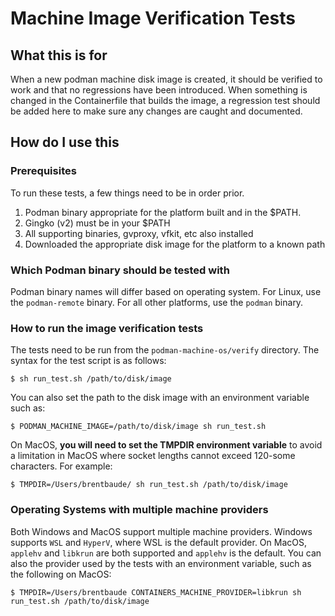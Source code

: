 # Machine Image Verification Tests

## What this is for
When a new podman machine disk image is created, it should be verified to work
and that no regressions have been introduced.  When something is changed in
the Containerfile that builds the image, a regression test should be added
here to make sure any changes are caught and documented.

## How do I use this
### Prerequisites
To run these tests, a few things need to be in order prior.
1. Podman binary appropriate for the platform built and in the $PATH.
2. Gingko (v2) must be in your $PATH
2. All supporting binaries, gvproxy, vfkit, etc also installed
3. Downloaded the appropriate disk image for the platform to a known path

### Which Podman binary should be tested with
Podman binary names will differ based on operating system.  For Linux, use
the `podman-remote` binary.  For all other platforms, use the `podman` binary.

### How to run the image verification tests

The tests need to be run from the `podman-machine-os/verify` directory. The syntax
for the test script is as follows:

`$ sh run_test.sh /path/to/disk/image`

You can also set the path to the disk image with an environment variable such as:

`$ PODMAN_MACHINE_IMAGE=/path/to/disk/image sh run_test.sh`

On MacOS, **you will need to set the TMPDIR environment variable** to avoid a
limitation in MacOS where socket lengths cannot exceed 120-some characters.
For example:

`$ TMPDIR=/Users/brentbaude/ sh run_test.sh /path/to/disk/image`

### Operating Systems with multiple machine providers

Both Windows and MacOS support multiple machine providers. Windows supports
`WSL` and `HyperV`, where WSL is the default provider.  On MacOS, `applehv` and `libkrun`
are both supported and `applehv` is the default. You can also the provider used by
the tests with an environment variable, such as the following on MacOS:

`$ TMPDIR=/Users/brentbaude CONTAINERS_MACHINE_PROVIDER=libkrun sh run_test.sh /path/to/disk/image`